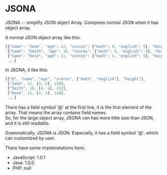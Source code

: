 # JSONA
JSONA -- simplify JSON object Array. Compress normal JSON when it has object array.

A normal JSON object array like this:<br>
```javascript
[{"name": "Jone", "age": 12, "scores": {"math": 4, "english": 5}, "height": 150},
 {"name": "Smith", "age": 10, "scores": {"math": 4, "english": 4}, "height": 152}, 
 {"name": "Rose", "age": 11, "scores": {"math": 4, "english": 5}, "height": 148}, 
 ...]
```
In JSONA, it like this:<br>
```javascript
[["@", "name", "age", "scores", ["math", "english"], "height"], 
 ["Jone", 12, [4, 5], 150],
 ["Smith", 10, [4, 4], 152],
 ["Rose", 11, [4, 5], 148],
 ...]
```
There has a field symbol '@' at the first line, it is the first element of the array. That means the array contains field names.<br>
So, for the large object array, JSONA can has more little size than JSON, and it is still readable.<br>

Grammatically, JSONA is JSON. Especially, it has a field symbol '@', which can customized by user.<br>

There have some implemetations here:
* JavaScript: 1.0.1
* Java: 1.0.0
* PHP: null

